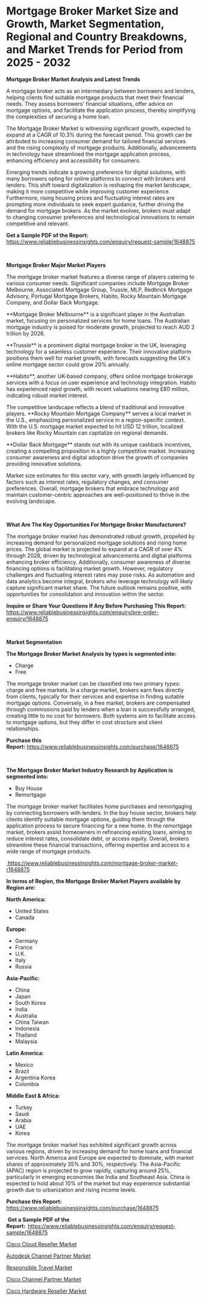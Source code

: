 <p><h1>Mortgage Broker Market Size and Growth, Market Segmentation, Regional and Country Breakdowns, and Market Trends for Period from 2025 -  2032</h1></p><p><strong>Mortgage Broker Market Analysis and Latest Trends</strong></p>
<p><p>A mortgage broker acts as an intermediary between borrowers and lenders, helping clients find suitable mortgage products that meet their financial needs. They assess borrowers' financial situations, offer advice on mortgage options, and facilitate the application process, thereby simplifying the complexities of securing a home loan.</p><p>The Mortgage Broker Market is witnessing significant growth, expected to expand at a CAGR of 10.3% during the forecast period. This growth can be attributed to increasing consumer demand for tailored financial services and the rising complexity of mortgage products. Additionally, advancements in technology have streamlined the mortgage application process, enhancing efficiency and accessibility for consumers. </p><p>Emerging trends indicate a growing preference for digital solutions, with many borrowers opting for online platforms to connect with brokers and lenders. This shift toward digitalization is reshaping the market landscape, making it more competitive while improving customer experience. Furthermore, rising housing prices and fluctuating interest rates are prompting more individuals to seek expert guidance, further driving the demand for mortgage brokers. As the market evolves, brokers must adapt to changing consumer preferences and technological innovations to remain competitive and relevant.</p></p>
<p><strong>Get a Sample PDF of the Report:&nbsp;</strong> <a href="https://www.reliablebusinessinsights.com/enquiry/request-sample/1648875?utm_campaign=1837&utm_medium=2&utm_source=Github&utm_content=ia&utm_term=09032025&utm_id=mortgage-broker">https://www.reliablebusinessinsights.com/enquiry/request-sample/1648875</a></p>
<p>&nbsp;</p>
<p><strong>Mortgage Broker Major Market Players</strong></p>
<p><p>The mortgage broker market features a diverse range of players catering to various consumer needs. Significant companies include Mortgage Broker Melbourne, Associated Mortgage Group, Trussle, MLP, Redbrick Mortgage Advisory, Portugal Mortgage Brokers, Habito, Rocky Mountain Mortgage Company, and Dollar Back Mortgage. </p><p>**Mortgage Broker Melbourne** is a significant player in the Australian market, focusing on personalized services for home loans. The Australian mortgage industry is poised for moderate growth, projected to reach AUD 2 trillion by 2026. </p><p>**Trussle** is a prominent digital mortgage broker in the UK, leveraging technology for a seamless customer experience. Their innovative platform positions them well for market growth, with forecasts suggesting the UK's online mortgage sector could grow 20% annually.</p><p>**Habito**, another UK-based company, offers online mortgage brokerage services with a focus on user experience and technology integration. Habito has experienced rapid growth, with recent valuations nearing £80 million, indicating robust market interest.</p><p>The competitive landscape reflects a blend of traditional and innovative players. **Rocky Mountain Mortgage Company** serves a local market in the U.S., emphasizing personalized service in a region-specific context. With the U.S. mortgage market expected to hit USD 12 trillion, localized brokers like Rocky Mountain can capitalize on regional demands.</p><p>**Dollar Back Mortgage** stands out with its unique cashback incentives, creating a compelling proposition in a highly competitive market. Increasing consumer awareness and digital adoption drive the growth of companies providing innovative solutions.</p><p>Market size estimates for this sector vary, with growth largely influenced by factors such as interest rates, regulatory changes, and consumer preferences. Overall, mortgage brokers that embrace technology and maintain customer-centric approaches are well-positioned to thrive in the evolving landscape.</p></p>
<p>&nbsp;</p>
<p><strong>What Are The Key Opportunities For Mortgage Broker Manufacturers?</strong></p>
<p><p>The mortgage broker market has demonstrated robust growth, propelled by increasing demand for personalized mortgage solutions and rising home prices. The global market is projected to expand at a CAGR of over 4% through 2028, driven by technological advancements and digital platforms enhancing broker efficiency. Additionally, consumer awareness of diverse financing options is facilitating market growth. However, regulatory challenges and fluctuating interest rates may pose risks. As automation and data analytics become integral, brokers who leverage technology will likely capture significant market share. The future outlook remains positive, with opportunities for consolidation and innovation within the sector.</p></p>
<p><strong>Inquire or Share Your Questions If Any Before Purchasing This Report:</strong> <a href="https://www.reliablebusinessinsights.com/enquiry/pre-order-enquiry/1648875?utm_campaign=1837&utm_medium=2&utm_source=Github&utm_content=ia&utm_term=09032025&utm_id=mortgage-broker">https://www.reliablebusinessinsights.com/enquiry/pre-order-enquiry/1648875</a></p>
<p>&nbsp;</p>
<p><strong>Market Segmentation</strong></p>
<p><strong>The Mortgage Broker Market Analysis by types is segmented into:</strong></p>
<p><ul><li>Charge</li><li>Free</li></ul></p>
<p><p>The mortgage broker market can be classified into two primary types: charge and free markets. In a charge market, brokers earn fees directly from clients, typically for their services and expertise in finding suitable mortgage options. Conversely, in a free market, brokers are compensated through commissions paid by lenders when a loan is successfully arranged, creating little to no cost for borrowers. Both systems aim to facilitate access to mortgage options, but they differ in cost structure and client relationships.</p></p>
<p><strong>Purchase this Report:&nbsp;</strong><a href="https://www.reliablebusinessinsights.com/purchase/1648875?utm_campaign=1837&utm_medium=2&utm_source=Github&utm_content=ia&utm_term=09032025&utm_id=mortgage-broker">https://www.reliablebusinessinsights.com/purchase/1648875</a></p>
<p>&nbsp;</p>
<p><strong>The Mortgage Broker Market Industry Research by Application is segmented into:</strong></p>
<p><ul><li>Buy House</li><li>Remortgage</li></ul></p>
<p><p>The mortgage broker market facilitates home purchases and remortgaging by connecting borrowers with lenders. In the buy house sector, brokers help clients identify suitable mortgage options, guiding them through the application process to secure financing for a new home. In the remortgage market, brokers assist homeowners in refinancing existing loans, aiming to reduce interest rates, consolidate debt, or access equity. Overall, brokers streamline these financial transactions, offering expertise and access to a wide range of mortgage products.</p></p>
<p><a href="https://www.reliablebusinessinsights.com/mortgage-broker-market-r1648875?utm_campaign=1837&utm_medium=2&utm_source=Github&utm_content=ia&utm_term=09032025&utm_id=mortgage-broker">&nbsp;https://www.reliablebusinessinsights.com/mortgage-broker-market-r1648875</a></p>
<p><strong>In terms of Region, the Mortgage Broker Market Players available by Region are:</strong></p>
<p>
    <p> <strong> North America: </strong>
        <ul>
            <li>United States</li>
            <li>Canada</li>
        </ul>
        </p> 
    <p> <strong> Europe: </strong>
        <ul>
            <li>Germany</li>
            <li>France</li>
            <li>U.K.</li>
            <li>Italy</li>
            <li>Russia</li>
        </ul>
        </p> 
    <p> <strong> Asia-Pacific: </strong>
        <ul>
            <li>China</li>
            <li>Japan</li>
            <li>South Korea</li>
            <li>India</li>
            <li>Australia</li>
            <li>China Taiwan</li>
            <li>Indonesia</li>
            <li>Thailand</li>
            <li>Malaysia</li>
        </ul>
        </p> 
    <p> <strong> Latin America: </strong>
        <ul>
            <li>Mexico</li>
            <li>Brazil</li>
            <li>Argentina Korea</li>
            <li>Colombia</li>
        </ul>
        </p> 
    <p> <strong> Middle East & Africa: </strong>
        <ul>
            <li>Turkey</li>
            <li>Saudi</li>
            <li>Arabia</li>
            <li>UAE</li>
            <li>Korea</li>
        </ul>
    </p>
    </p>
<p><p>The mortgage broker market has exhibited significant growth across various regions, driven by increasing demand for home loans and financial services. North America and Europe are expected to dominate, with market shares of approximately 35% and 30%, respectively. The Asia-Pacific (APAC) region is projected to grow rapidly, capturing around 25%, particularly in emerging economies like India and Southeast Asia. China is expected to hold about 10% of the market but may experience substantial growth due to urbanization and rising income levels.</p></p>
<p><strong>Purchase this Report: </strong><a href="https://www.reliablebusinessinsights.com/purchase/1648875?utm_campaign=1837&utm_medium=2&utm_source=Github&utm_content=ia&utm_term=09032025&utm_id=mortgage-broker">https://www.reliablebusinessinsights.com/purchase/1648875</a></p>
<p>&nbsp;<strong>Get a Sample PDF of the Report:&nbsp;&nbsp;</strong><a href="https://www.reliablebusinessinsights.com/enquiry/request-sample/1648875?utm_campaign=1837&utm_medium=2&utm_source=Github&utm_content=ia&utm_term=09032025&utm_id=mortgage-broker">https://www.reliablebusinessinsights.com/enquiry/request-sample/1648875</a></p>
<p><strong></strong></p>
<p><p><a href="https://github.com/keohannchavo/Market-Research-Report-List-1/blob/main/cisco-cloud-reseller-market.md?utm_campaign=1837&utm_medium=2&utm_source=Github&utm_content=ia&utm_term=09032025&utm_id=mortgage-broker">Cisco Cloud Reseller Market</a></p><p><a href="https://github.com/helmeludu/Market-Research-Report-List-1/blob/main/autodesk-channel-partner-market.md?utm_campaign=1837&utm_medium=2&utm_source=Github&utm_content=ia&utm_term=09032025&utm_id=mortgage-broker">Autodesk Channel Partner Market</a></p><p><a href="https://github.com/taveyasenay/Market-Research-Report-List-1/blob/main/responsible-travel-market.md?utm_campaign=1837&utm_medium=2&utm_source=Github&utm_content=ia&utm_term=09032025&utm_id=mortgage-broker">Responsible Travel Market</a></p><p><a href="https://github.com/dukerghostki/Market-Research-Report-List-1/blob/main/cisco-channel-partner-market.md?utm_campaign=1837&utm_medium=2&utm_source=Github&utm_content=ia&utm_term=09032025&utm_id=mortgage-broker">Cisco Channel Partner Market</a></p><p><a href="https://github.com/ssaradulai/Market-Research-Report-List-1/blob/main/cisco-hardware-reseller-market.md?utm_campaign=1837&utm_medium=2&utm_source=Github&utm_content=ia&utm_term=09032025&utm_id=mortgage-broker">Cisco Hardware Reseller Market</a></p></p>
